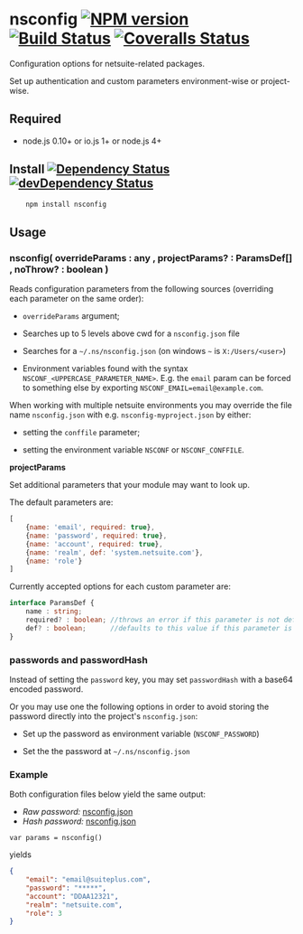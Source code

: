# nsconfig [![NPM version][npm-image]][npm-url] [![Build Status][travis-image]][travis-url] [![Coveralls Status][coveralls-image]][coveralls-url]

Configuration options for netsuite-related packages.

Set up authentication and custom parameters environment-wise or project-wise.

## Required

 * node.js 0.10+ or io.js 1+ or node.js 4+

## Install [![Dependency Status][david-image]][david-url] [![devDependency Status][david-image-dev]][david-url-dev]
```bash
    npm install nsconfig
```

## Usage

### nsconfig( overrideParams : any , projectParams? : ParamsDef[] , noThrow? : boolean )

Reads configuration parameters from the following sources (overriding each parameter on the same order):

  *  `overrideParams` argument;

  *  Searches up to 5 levels above cwd for a `nsconfig.json` file

  *  Searches for a `~/.ns/nsconfig.json` (on windows `~` is `X:/Users/<user>`)

  *  Environment variables found with the syntax `NSCONF_<UPPERCASE_PARAMETER_NAME>`. E.g. the `email` param can be forced to something else by exporting `NSCONF_EMAIL=email@example.com`.

When working with multiple netsuite environments you may override the file
name `nsconfig.json` with e.g. `nsconfig-myproject.json` by either:

  - setting the `conffile` parameter;

  - setting the environment variable `NSCONF` or `NSCONF_CONFFILE`.


__projectParams__

Set additional parameters that your module may want to look up.

The default parameters are:

```javascript
[
    {name: 'email', required: true},
    {name: 'password', required: true},
    {name: 'account', required: true},
    {name: 'realm', def: 'system.netsuite.com'},
    {name: 'role'}
]
```
Currently accepted options for each custom parameter are:

```typescript
interface ParamsDef {
	name : string;
	required? : boolean; //throws an error if this parameter is not defined
	def? : boolean;      //defaults to this value if this parameter is not defined
}
```

### passwords and passwordHash

Instead of setting the `password` key, you may set `passwordHash` with a base64 encoded password.

Or you may use one the following options in order to avoid storing the password directly into the
project's `nsconfig.json`:

 - Set up the password as environment variable (`NSCONF_PASSWORD`)
 
 - Set the the password at `~/.ns/nsconfig.json`

### Example

Both configuration files below yield the same output:

  * _Raw password:_ [nsconfig.json](./example/nsconfig-simple.json)
  * _Hash password:_ [nsconfig.json](./example/nsconfig-hash.json)

```
var params = nsconfig()
```
yields
```json
{
	"email": "email@suiteplus.com",
	"password": "*****",
	"account": "DDAA12321",
	"realm": "netsuite.com",
	"role": 3
}
```

[travis-url]: https://travis-ci.org/suiteplus/nsconfig
[travis-image]: https://img.shields.io/travis/suiteplus/nsconfig.svg

[coveralls-url]: https://coveralls.io/r/suiteplus/nsconfig
[coveralls-image]: http://img.shields.io/coveralls/suiteplus/nsconfig/master.svg

[david-url]: https://david-dm.org/suiteplus/nsconfig
[david-image]: https://david-dm.org/suiteplus/nsconfig.svg

[david-url-dev]: https://david-dm.org/suiteplus/nsconfig#info=devDependencies
[david-image-dev]: https://david-dm.org/suiteplus/nsconfig/dev-status.svg

[npm-url]: https://npmjs.org/package/nsconfig
[npm-image]: http://img.shields.io/npm/v/nsconfig.svg